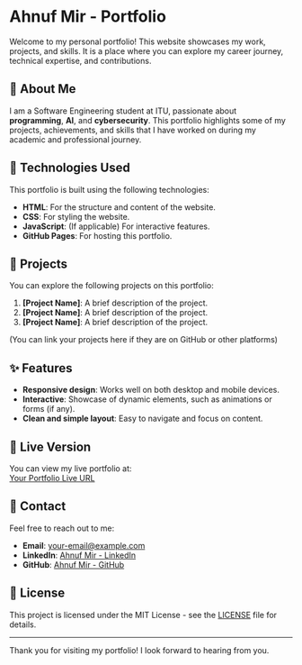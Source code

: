 # Ahnuf Mir - Portfolio

Welcome to my personal portfolio! This website showcases my work, projects, and skills. It is a place where you can explore my career journey, technical expertise, and contributions.

## 🚀 About Me

I am a Software Engineering student at ITU, passionate about **programming**, **AI**, and **cybersecurity**. This portfolio highlights some of my projects, achievements, and skills that I have worked on during my academic and professional journey.

## 🔧 Technologies Used

This portfolio is built using the following technologies:
- **HTML**: For the structure and content of the website.
- **CSS**: For styling the website.
- **JavaScript**: (If applicable) For interactive features.
- **GitHub Pages**: For hosting this portfolio.

## 📂 Projects

You can explore the following projects on this portfolio:
1. **[Project Name]**: A brief description of the project.
2. **[Project Name]**: A brief description of the project.
3. **[Project Name]**: A brief description of the project.

(You can link your projects here if they are on GitHub or other platforms)

## ✨ Features

- **Responsive design**: Works well on both desktop and mobile devices.
- **Interactive**: Showcase of dynamic elements, such as animations or forms (if any).
- **Clean and simple layout**: Easy to navigate and focus on content.

## 🔗 Live Version

You can view my live portfolio at:  
[Your Portfolio Live URL](https://ahnufmir.me)

## 💼 Contact

Feel free to reach out to me:
- **Email**: [your-email@example.com](mailto:mirahnuf@gmail.com)
- **LinkedIn**: [Ahnuf Mir - LinkedIn](https://www.linkedin.com/in/ahnufmir)
- **GitHub**: [Ahnuf Mir - GitHub](https://github.com/ahnufmir)

## 📄 License

This project is licensed under the MIT License - see the [LICENSE](LICENSE) file for details.

---

Thank you for visiting my portfolio! I look forward to hearing from you.
